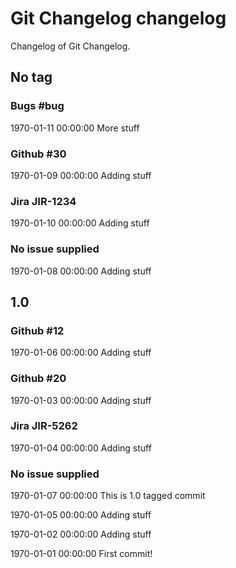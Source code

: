 # Git Changelog changelog

Changelog of Git Changelog.

## No tag
### Bugs #bug
1970-01-11 00:00:00
More stuff

### Github #30
1970-01-09 00:00:00
Adding stuff

### Jira JIR-1234
1970-01-10 00:00:00
Adding stuff

### No issue supplied 
1970-01-08 00:00:00
Adding stuff

## 1.0
### Github #12
1970-01-06 00:00:00
Adding stuff

### Github #20
1970-01-03 00:00:00
Adding stuff

### Jira JIR-5262
1970-01-04 00:00:00
Adding stuff

### No issue supplied 
1970-01-07 00:00:00
This is 1.0 tagged commit

1970-01-05 00:00:00
Adding stuff

1970-01-02 00:00:00
Adding stuff

1970-01-01 00:00:00
First commit!